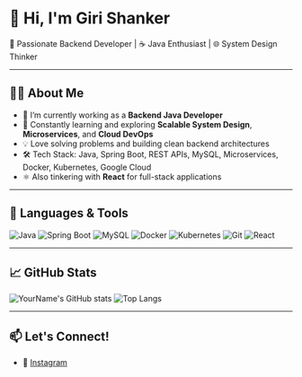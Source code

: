 # 👋 Hi, I'm Giri Shanker

🚀 Passionate Backend Developer | ☕ Java Enthusiast | 🌐 System Design Thinker  

---

## 🧑‍💻 About Me

- 🔭 I’m currently working as a **Backend Java Developer**
- 🌱 Constantly learning and exploring **Scalable System Design**, **Microservices**, and **Cloud DevOps**
- 💡 Love solving problems and building clean backend architectures
- 🛠️ Tech Stack: Java, Spring Boot, REST APIs, MySQL,  Microservices, Docker, Kubernetes, Google Cloud
- ⚛️ Also tinkering with **React** for full-stack applications

---

## 🧰 Languages & Tools

![Java](https://img.shields.io/badge/-Java-007396?logo=java&logoColor=white)
![Spring Boot](https://img.shields.io/badge/-SpringBoot-6DB33F?logo=spring&logoColor=white)
![MySQL](https://img.shields.io/badge/-MySQL-4479A1?logo=mysql&logoColor=white)
![Docker](https://img.shields.io/badge/-Docker-2496ED?logo=docker&logoColor=white)
![Kubernetes](https://img.shields.io/badge/-Kubernetes-326CE5?logo=kubernetes&logoColor=white)
![Git](https://img.shields.io/badge/-Git-F05032?logo=git&logoColor=white)
![React](https://img.shields.io/badge/-React-61DAFB?logo=react&logoColor=black)

---

## 📈 GitHub Stats

![YourName's GitHub stats](https://github-readme-stats.vercel.app/api?username=gsd1998&show_icons=true&theme=radical)
![Top Langs](https://github-readme-stats.vercel.app/api/top-langs/?username=gsd1998&layout=compact&theme=radical)

---

## 📫 Let's Connect!

- 💼 [Instagram](https://www.instagram.com/dive_into_dev/)
